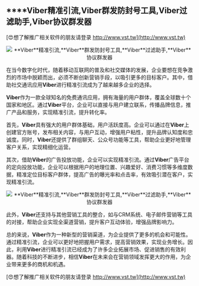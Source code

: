 ## ****Viber**精准引流,**Viber**群发防封号工具,**Viber**过滤助手,**Viber**协议群发器**

[😍想了解推广相关软件的朋友请登录 http://www.vst.tw](http://www.vst.tw)

 <center><img src="https://vst.tw/MP4/tuiguang/png/7.png" alt="**Viber**精准引流,**Viber**群发防封号工具,**Viber**过滤助手,**Viber**协议群发器"></center>

在当今数字化时代，随着移动互联网的普及和社交媒体的发展，企业要想在竞争激烈的市场中脱颖而出，必须不断创新营销手段，以吸引更多的目标客户。其中，借助社交通讯应用**Viber**进行精准引流成为了越来越多企业的选择。

**Viber**作为一款全球知名的免费通讯应用，拥有海量的用户群体，覆盖全球数十个国家和地区。通过**Viber**平台，企业可以直接与用户建立联系，传播品牌信息，推广产品和服务，实现精准引流，提升转化率。

首先，**Viber**具有强大的用户群体基础，用户活跃度高。企业可以通过在**Viber**上创建官方账号，发布相关内容，与用户互动，增强用户粘性，提升品牌认知度和忠诚度。同时，**Viber**还提供了群组聊天、公众号功能等工具，帮助企业更好地管理客户关系，实现精细化运营。

其次，借助**Viber**的广告投放功能，企业可以实现精准引流。通过**Viber**广告平台的定向投放功能，企业可以根据用户的地理位置、兴趣爱好、消费习惯等多维度数据，精准定位目标客户群体，提高广告的曝光率和点击率，有效吸引潜在客户，实现精准引流。

 <center><img src="https://vst.tw/MP4/tuiguang/png/4.png" alt="**Viber**精准引流,**Viber**群发防封号工具,**Viber**过滤助手,**Viber**协议群发器"></center>

此外，**Viber**还支持与其他营销工具的整合，如与CRM系统、电子邮件营销等工具的对接，帮助企业实现全渠道营销，提升客户互动体验，增强品牌影响力。

总的来说，**Viber**作为一种新型的营销渠道，为企业提供了更多的机会和可能性。通过精准引流，企业可以更好地把握用户需求，提高营销效果，实现业务增长。因此，利用**Viber**进行精准引流已经成为了许多企业拓展市场、促进销售的有效利器。随着科技的不断进步，相信**Viber**在未来会在营销领域发挥更大的作用，为企业带来更多的商机和机遇。

[😍想了解推广相关软件的朋友请登录 http://www.vst.tw](http://www.vst.tw)



